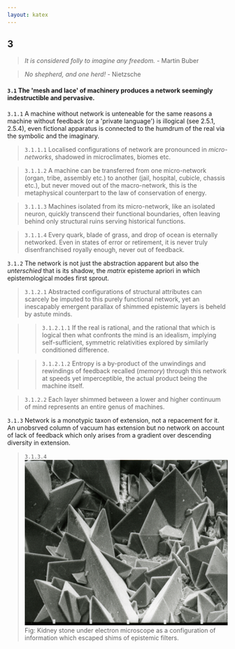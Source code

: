 ```yaml
---
layout: katex
---
```


## 3

> _It is considered folly to imagine any freedom._ - Martin Buber

> _No shepherd, and one herd!_ - Nietzsche

#### `3.1` The 'mesh and lace' of machinery produces a network seemingly indestructible and pervasive.

`3.1.1`  A machine without network is unteneable for the same reasons a machine without feedback (or a 'private language') is illogical (see 2.5.1, 2.5.4), even fictional apparatus is connected to the humdrum of the real via the symbolic and the imaginary. 

> `3.1.1.1` Localised configurations of network are pronounced in _micro-networks_, shadowed in microclimates, biomes etc. 

> `3.1.1.2` A machine can be transferred from one micro-network (organ, tribe, assembly etc.) to another (jail, hospital, cubicle, chassis etc.), but never moved out of the macro-network, this is the metaphysical counterpart to the law of conservation of energy.

> `3.1.1.3` Machines isolated from its micro-network, like an isolated neuron, quickly transcend their functional boundaries, often leaving behind only structural ruins serving  historical functions.

> `3.1.1.4` Every quark, blade of grass, and drop of ocean is eternally networked. Even in states of error or retirement, it is never truly disenfranchised royally enough, never out of feedback.

`3.1.2` The network is not just the abstraction apparent but also the _unterschied_ that is its shadow, the _matrix_ episteme apriori in which epistemological modes first sprout.

> `3.1.2.1` Abstracted configurations of structural attributes can scarcely be imputed to this purely functional network, yet an inescapably emergent parallax of shimmed epistemic layers is beheld by astute minds.

>> `3.1.2.1.1` If the real is rational, and the rational that which is logical then what confronts the mind is an idealism, implying self-sufficient, symmetric relativities explored by similarly conditioned difference.

>> `3.1.2.1.2` Entropy is a by-product of the unwindings and rewindings of feedback recalled (_memory_) through this network at speeds yet imperceptible, the actual product being the machine itself.

> `3.1.2.2` Each layer shimmed between a lower and higher continuum of mind represents an entire genus of machines.

`3.1.3` Network is a monotypic taxon of extension, not a repacement for it. An unobsrved column of vacuum has extension but no network on account of lack of feedback which only arises from a gradient over descending diversity in extension.

> `3.1.3.4` ![kidney stone](../../../../attachments/em_kidney_stone.jpg)
Fig: Kidney stone under electron microscope as a configuration of information which escaped shims of epistemic filters.